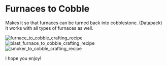 # Furnaces to Cobble
Makes it so that furnaces can be turned back into cobblestone. (Datapack) It works with all types of furnaces as well.

![furnace_to_cobble_crafting_recipe](https://user-images.githubusercontent.com/86502397/123520056-9ed81600-d663-11eb-9fac-e522739543b4.png)
![blast_furnace_to_cobble_crafting_recipe](https://user-images.githubusercontent.com/86502397/123520057-a0094300-d663-11eb-857d-f9c9ce8f2d2d.png)
![smoker_to_cobble_crafting_recipe](https://user-images.githubusercontent.com/86502397/123520059-a1d30680-d663-11eb-9420-1cd79cd645bb.png)

I hope you enjoy!

